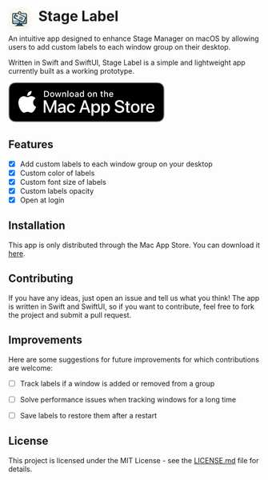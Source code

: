 # Stage Label <img align="left" width="45" height="45" src="/Stage Name/Assets.xcassets/AppIcon.appiconset/64.png" style="margin-right:15px" />

An intuitive app designed to enhance Stage Manager on macOS by allowing users to add custom labels to each window group on their desktop.

Written in Swift and SwiftUI, Stage Label is a simple and lightweight app currently built as a working prototype.

[<img src="images/mac-app-store.svg">](https://apps.apple.com/it/app/stage-label/id6475116692)

## Features

- [x] Add custom labels to each window group on your desktop
- [x] Custom color of labels
- [x] Custom font size of labels
- [x] Custom labels opacity
- [x] Open at login 

## Installation

This app is only distributed through the Mac App Store. You can download it [here](https://apps.apple.com/it/app/stage-label/id6475116692).

## Contributing

If you have any ideas, just open an issue and tell us what you think!
The app is written in Swift and SwiftUI, so if you want to contribute, feel free to fork the project and submit a pull request.

## Improvements

Here are some suggestions for future improvements for which contributions are welcome:

- [ ] Track labels if a window is added or removed from a group
- [ ] Solve performance issues when tracking windows for a long time
- [ ] Save labels to restore them after a restart


## License

This project is licensed under the MIT License - see the [LICENSE.md](LICENSE.md) file for details.

